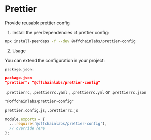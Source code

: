 # Prettier

Provide reusable prettier config

1. Install the peerDependencies of prettier config:

```sh
npx install-peerdeps -Y --dev @offchainlabs/prettier-config
```

2. Usage

You can extend the configuration in your project:

`package.json:`

```JSON
package.json
"prettier": "@offchainlabs/prettier-config"
```

`.prettierrc`, `.prettierrc.yaml` , `.prettierrc.yml` or `.prettierrc.json`

```
"@offchainlabs/prettier-config"
```

`prettier.config.js`, `.prettierrc.js`

```ts
module.exports = {
  ...require('@offchainlabs/prettier-config'),
  // override here
};
```
